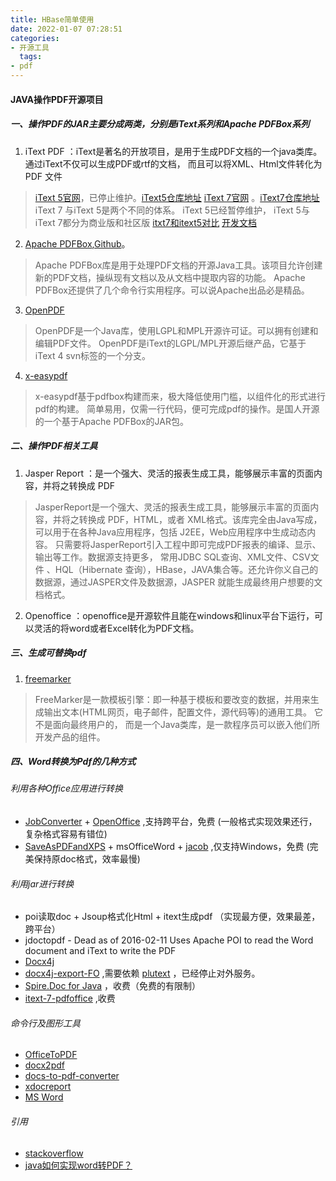 ```yaml
---
title: HBase简单使用
date: 2022-01-07 07:28:51
categories:
- 开源工具
  tags:
- pdf
---
```


#### JAVA操作PDF开源项目

##### 一、操作PDF的JAR主要分成两类，分别是iText系列和Apache PDFBox系列
1. iText PDF ：iText是著名的开放项目，是用于生成PDF文档的一个java类库。通过iText不仅可以生成PDF或rtf的文档，
  而且可以将XML、Html文件转化为 PDF 文件
<!-- more --> 
> [iText 5官网](https://kb.itextpdf.com/home/it5kb)，已停止维护。[iText5仓库地址](https://github.com/itext/itextpdf)
    [iText 7官网](https://kb.itextpdf.com/home/it7kb) 。[iText7仓库地址](https://github.com/itext/itext7)
  iText 7 与iText 5是两个不同的体系。 iText 5已经暂停维护， iText 5与iText 7都分为商业版和社区版
> [itxt7和itext5对比](https://itextpdf.com/en/products/features)
> [开发文档](https://itextpdf.com/en/resources/api-documentation)

2. [Apache PDFBox](https://pdfbox.apache.org/),[Github](https://github.com/apache/pdfbox)。
> Apache PDFBox库是用于处理PDF文档的开源Java工具。该项目允许创建新的PDF文档，操纵现有文档以及从文档中提取内容的功能。
> Apache PDFBox还提供了几个命令行实用程序。可以说Apache出品必是精品。

3. [OpenPDF](https://github.com/LibrePDF/OpenPDF)
> OpenPDF是一个Java库，使用LGPL和MPL开源许可证。可以拥有创建和编辑PDF文件。
> OpenPDF是iText的LGPL/MPL开源后继产品，它基于iText 4 svn标签的一个分支。

4. [x-easypdf](https://gitee.com/xsxgit/x-easypdf)
> x-easypdf基于pdfbox构建而来，极大降低使用门槛，以组件化的形式进行pdf的构建。
> 简单易用，仅需一行代码，便可完成pdf的操作。是国人开源的一个基于Apache PDFBox的JAR包。

##### 二、操作PDF相关工具
1. Jasper Report ：是一个强大、灵活的报表生成工具，能够展示丰富的页面内容，并将之转换成 PDF
> JasperReport是一个强大、灵活的报表生成工具，能够展示丰富的页面内容，并将之转换成 PDF，HTML，或者 XML格式。该库完全由Java写成，可以用于在各种Java应用程序，包括 J2EE，Web应用程序中生成动态内容。
> 只需要将JasperReport引入工程中即可完成PDF报表的编译、显示、输出等工作。数据源支持更多，
> 常用JDBC SQL查询、XML文件、CSV文件 、HQL（Hibernate 查询），HBase，JAVA集合等。还允许你义自己的数据源，通过JASPER文件及数据源，JASPER 就能生成最终用户想要的文档格式。   
2. Openoffice ：openoffice是开源软件且能在windows和linux平台下运行，可以灵活的将word或者Excel转化为PDF文档。

##### 三、生成可替换pdf
1. [freemarker](http://freemarker.foofun.cn/)
> FreeMarker是一款模板引擎：即一种基于模板和要改变的数据，并用来生成输出文本(HTML网页，电子邮件，配置文件，源代码等)的通用工具。 它不是面向最终用户的，
> 而是一个Java类库，是一款程序员可以嵌入他们所开发产品的组件。
 
##### 四、Word转换为Pdf的几种方式
###### 利用各种Office应用进行转换
* [JobConverter](https://sourceforge.net/projects/jodconverter/) + [OpenOffice](https://www.openoffice.org/download/) ,支持跨平台，免费 (一般格式实现效果还行，复杂格式容易有错位)
* [SaveAsPDFandXPS](https://www.microsoft.com/en-us/download) + msOfficeWord + [jacob](https://sourceforge.net/projects/jacob-project/) ,仅支持Windows，免费 (完美保持原doc格式，效率最慢)
###### 利用jar进行转换
* poi读取doc + Jsoup格式化Html + itext生成pdf （实现最方便，效果最差，跨平台）
* jdoctopdf - Dead as of 2016-02-11 Uses Apache POI to read the Word document and iText to write the PDF
* [Docx4j](https://github.com/plutext/docx4j) 
* [docx4j-export-FO](https://github.com/plutext/docx4j-export-FO) ,需要依赖 [plutext](https://converter-eval.plutext.com/) ，已经停止对外服务。
* [Spire.Doc for Java](https://www.e-iceblue.cn/spiredocforjavaconversion/java-convert-word-to-pdf.html) ，收费（免费的有限制）
* [itext-7-pdfoffice](https://kb.itextpdf.com/home/it7kb/installation-guidelines/installing-itext-7-pdfoffice-for-java-developers) ,收费
###### 命令行及图形工具
* [OfficeToPDF](https://github.com/cognidox/OfficeToPDF)
* [docx2pdf](https://github.com/AlJohri/docx2pdf)
* [docs-to-pdf-converter](https://github.com/yeokm1/docs-to-pdf-converter)
* [xdocreport](https://github.com/opensagres/xdocreport)
* [MS Word](https://snowbound.com/products/formats/word)


###### 引用
* [stackoverflow](https://stackoverflow.com/questions/3022376/how-can-i-convert-a-word-document-to-pdf)
* [java如何实现word转PDF？](https://www.zhihu.com/question/54953944)

